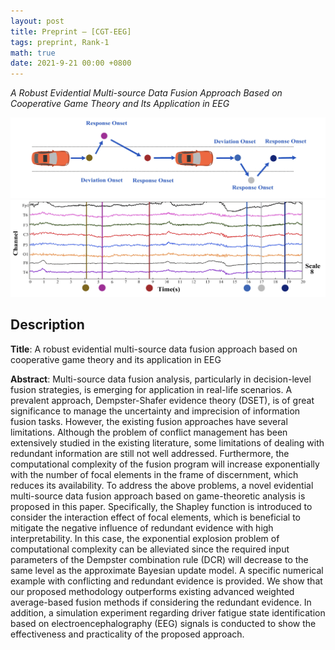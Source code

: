 ```yaml
---
layout: post
title: Preprint — [CGT-EEG]
tags: preprint, Rank-1
math: true
date: 2021-9-21 00:00 +0800
---
```

*A Robust Evidential Multi-source Data Fusion Approach Based on Cooperative Game Theory and Its Application in EEG*

![GA](https://github.com/Samlzy/pics/raw/Samlzy-patch-1/LiuXiao06-1.png)
![GA](https://github.com/Samlzy/pics/raw/Samlzy-patch-1/LiuXiao06-2.png)

## Description

**Title**: A robust evidential multi-source data fusion approach based on cooperative game theory and its application in EEG

**Abstract**: Multi-source data fusion analysis, particularly in decision-level fusion strategies, is emerging for application in real-life scenarios. A prevalent approach, Dempster-Shafer evidence theory (DSET), is of great significance to manage the uncertainty and imprecision of information fusion tasks. However, the existing fusion approaches have several limitations. Although the problem of conflict management has been extensively studied in the existing literature, some limitations of dealing with redundant information are still not well addressed. Furthermore, the computational complexity of the fusion program will increase exponentially with the number of focal elements in the frame of discernment, which reduces its availability. To address the above problems, a novel evidential multi-source data fusion approach based on game-theoretic analysis is proposed in this paper. Specifically, the Shapley function is introduced to consider the interaction effect of focal elements, which is beneficial to mitigate the negative influence of redundant evidence with high interpretability. In this case, the exponential explosion problem of computational complexity can be alleviated since the required input parameters of the Dempster combination rule (DCR) will decrease to the same level as the approximate Bayesian update model. A specific numerical example with conflicting and redundant evidence is provided. We show that our proposed methodology outperforms existing advanced weighted average-based fusion methods if considering the redundant evidence. In addition, a simulation experiment regarding driver fatigue state identification based on electroencephalography (EEG) signals is conducted to show the effectiveness and practicality of the proposed approach.

